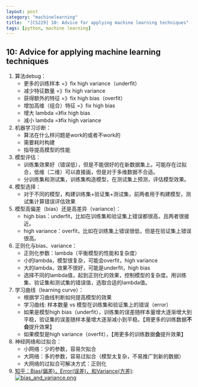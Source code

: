 ```yaml
---
layout: post
category: "machinelearning"
title:  "[CS229] 10: Advice for applying machine learning techniques"
tags: [python, machine learning]
---
```


## 10: Advice for applying machine learning techniques

1. 算法debug：
   - 更多的训练样本 =》fix high variance（underfit）
   - 减少特征数量 =》fix high variance
   - 获得额外的特征 =》fix high bias（overfit）
   - 增加高维（组合）特征 =》fix high bias
   - 增大 lambda =》fix high bias
   - 减小 lambda =》fix high variance
2. 机器学习诊断：
   - 算法在什么样问题是work的或者不work的
   - 需要耗时构建
   - 指导提高模型的性能
3. 模型评估：
   - 训练集效果好（错误低），但是不能很好的在新数据集上。可能存在过拟合，低维（二维）可以直接画，但是对于多维数据不合适。
   - 分训练集和测试集，训练集构造模型，在测试集上预测，评估模型效果。
4. 模型选择：
   - 对于不同的模型，构建训练集+验证集+测试集，前两者用于构建模型，测试集计算错误评估效果
5. 模型高偏差（bias）还是高差异（variance）：
   - high bias：underfit，比如在训练集和验证集上错误都很高，且两者很接近。
   - high variance：overfit，比如在训练集上错误很低，但是在验证集上错误很高。
6. 正则化与bias、variance：
   - 正则化参数：lambda（平衡模型的性能和复杂度）
   - 小的lambda，模型很复杂，可能会overfit，high variance
   - 大的lambda，效果不很好，可能是underfit，high bias
   - 选择不同的lambda值，起到正则化的效果，控制模型的复杂度。用训练集、验证集和测试集的错误值，选取合适的lambda值。
7. 学习曲线（learning curve）：
   - 根据学习曲线判断如何提高模型的效果
   - 学习曲线: 样本数量 vs 模型在训练集和验证集上的错误（error）
   - 如果是模型high bias（underfit），训练集的误差随样本量增大逐渐增大到平稳，验证集的误差随样本量增大逐渐减小到平稳。【用更多的训练数据**不会**提升效果】
   - 如果模型是high variance（overfit），【用更多的训练数据**会**提升效果】
8. 神经网络和过拟合：
   - 小网络：少的参数，容易欠拟合
   - 大网络：多的参数，容易过拟合（模型太复杂，不易推广到新的数据）
   - 大网络的过拟合可解决方式：正则化
9. [知乎：Bias(偏差)，Error(误差)，和Variance(方差)](https://www.zhihu.com/question/27068705): [![bias_and_variance.png](https://i.loli.net/2019/05/21/5ce401cb0d91b31044.png)](https://i.loli.net/2019/05/21/5ce401cb0d91b31044.png)